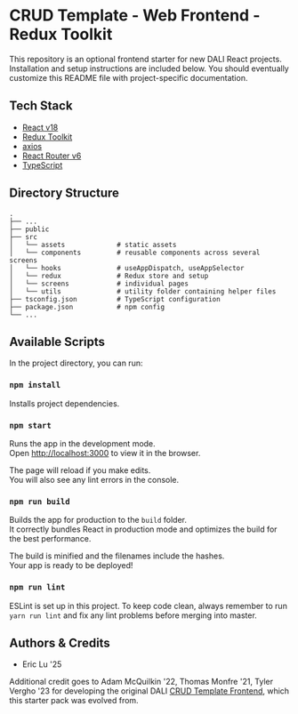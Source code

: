# CRUD Template - Web Frontend - Redux Toolkit

This repository is an optional frontend starter for new DALI React projects. Installation and setup instructions are included below. You should eventually customize this README file with project-specific documentation.

## Tech Stack
- [React v18](https://reactjs.org/)
- [Redux Toolkit](https://redux-toolkit.js.org/)
- [axios](https://github.com/axios/axios)
- [React Router v6](https://reactrouter.com/en/main)
- [TypeScript](https://www.typescriptlang.org/docs/)

## Directory Structure
    .
    ├── ...    
    ├── public
    ├── src                
    │   └── assets             # static assets   
    │   └── components         # reusable components across several screens
    │   └── hooks              # useAppDispatch, useAppSelector
    │   └── redux              # Redux store and setup
    │   └── screens            # individual pages
    │   └── utils              # utility folder containing helper files
    ├── tsconfig.json          # TypeScript configuration
    ├── package.json           # npm config
    └── ...

## Available Scripts

In the project directory, you can run:

### `npm install`

Installs project dependencies.

### `npm start`

Runs the app in the development mode.\
Open [http://localhost:3000](http://localhost:3000) to view it in the browser.

The page will reload if you make edits.\
You will also see any lint errors in the console.

### `npm run build`

Builds the app for production to the `build` folder.\
It correctly bundles React in production mode and optimizes the build for the best performance.

The build is minified and the filenames include the hashes.\
Your app is ready to be deployed!

### `npm run lint`

ESLint is set up in this project. To keep code clean, always remember to run `yarn run lint` and fix any lint problems before merging into master.

## Authors & Credits
- Eric Lu '25

Additional credit goes to Adam McQuilkin '22,  Thomas Monfre '21, Tyler Vergho '23 for developing the original DALI [CRUD Template Frontend](https://github.com/dali-lab/crud-template-frontend), which this starter pack was evolved from.
